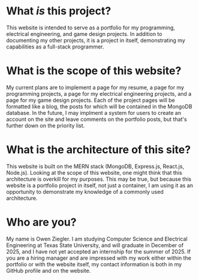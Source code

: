 # What *is* this project?
This website is intended to serve as a portfolio for my programming, electrical engineering, and game design projects. In addition to documenting my other projects, it is a project in itself, demonstrating my capabilities as a full-stack programmer.

# What is the scope of this website?
My current plans are to implement a page for my resume, a page for my programming projects, a page for my electrical engineering projects, and a page for my game design projects. Each of the project pages will be formatted like a blog, the posts for which will be contained in the MongoDB database. In the future, I may implment a system for users to create an account on the site and leave comments on the portfolio posts, but that's further down on the priority list.

# What is the architecture of this site?
This website is built on the MERN stack (MongoDB, Express.js, React.js, Node.js). Looking at the scope of this website, one might think that this architecture is overkill for my purposes. This may be true, but because this website is a portfolio project in itself, not just a container, I am using it as an opportunity to demonstrate my knowledge of a commonly used architecture.

# Who are you?
My name is Owen Ziegler. I am studying Computer Science and Electrical Engineering at Texas State University, and will graduate in December of 2025, and I have not yet accepted an internship for the summer of 2025. If you are a hiring manager and are impressed with my work either within the portfolio or with the website itself, my contact information is both in my GitHub profile and on the website.